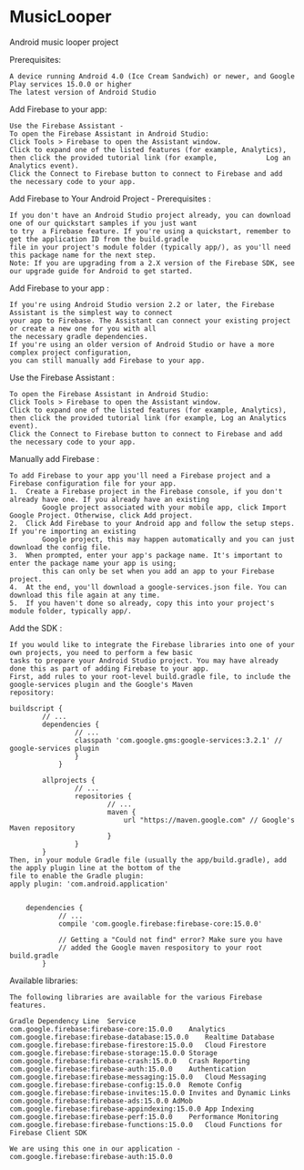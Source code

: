 # MusicLooper
Android music looper project

         
Prerequisites:
	      
	A device running Android 4.0 (Ice Cream Sandwich) or newer, and Google Play services 15.0.0 or higher
	The latest version of Android Studio

Add Firebase to your app:

	Use the Firebase Assistant -
	To open the Firebase Assistant in Android Studio:
	Click Tools > Firebase to open the Assistant window.
	Click to expand one of the listed features (for example, Analytics), then click the provided tutorial link (for example, 			Log an Analytics event).
	Click the Connect to Firebase button to connect to Firebase and add the necessary code to your app.


Add Firebase to Your Android Project -
Prerequisites :

	If you don't have an Android Studio project already, you can download one of our quickstart samples if you just want 
	to try 	a Firebase feature. If you're using a quickstart, remember to get the application ID from the build.gradle 
	file in your project's module folder (typically app/), as you'll need this package name for the next step.
	Note: If you are upgrading from a 2.X version of the Firebase SDK, see our upgrade guide for Android to get started.
	
Add Firebase to your app :

	If you're using Android Studio version 2.2 or later, the Firebase Assistant is the simplest way to connect 
	your app to Firebase. The Assistant can connect your existing project or create a new one for you with all 
	the necessary gradle dependencies.
	If you're using an older version of Android Studio or have a more complex project configuration, 
	you can still manually add Firebase to your app.
	
Use the Firebase Assistant :

	To open the Firebase Assistant in Android Studio:
	Click Tools > Firebase to open the Assistant window.
	Click to expand one of the listed features (for example, Analytics), then click the provided tutorial link (for example, Log an Analytics event).
	Click the Connect to Firebase button to connect to Firebase and add the necessary code to your app.

Manually add Firebase :

	To add Firebase to your app you'll need a Firebase project and a Firebase configuration file for your app.
	1.	Create a Firebase project in the Firebase console, if you don't already have one. If you already have an existing 
			Google project associated with your mobile app, click Import Google Project. Otherwise, click Add project.
	2.	Click Add Firebase to your Android app and follow the setup steps. If you're importing an existing
			Google project, this may happen automatically and you can just download the config file.
	3.	When prompted, enter your app's package name. It's important to enter the package name your app is using;
			this can only be set when you add an app to your Firebase project.
	4.	At the end, you'll download a google-services.json file. You can download this file again at any time.
	5.	If you haven't done so already, copy this into your project's module folder, typically app/.

Add the SDK : 

	If you would like to integrate the Firebase libraries into one of your own projects, you need to perform a few basic 
	tasks to prepare your Android Studio project. You may have already done this as part of adding Firebase to your app.
	First, add rules to your root-level build.gradle file, to include the google-services plugin and the Google's Maven 
	repository:
	
	buildscript {
			// ...
			dependencies {
					// ...
					classpath 'com.google.gms:google-services:3.2.1' // google-services plugin
					}
				}

			allprojects {
					// ...
					repositories {
							// ...
							maven {
								url "https://maven.google.com" // Google's Maven repository
							}
					}
			}
	Then, in your module Gradle file (usually the app/build.gradle), add the apply plugin line at the bottom of the 
	file to enable the Gradle plugin:
	apply plugin: 'com.android.application'


		dependencies {
				// ...
				compile 'com.google.firebase:firebase-core:15.0.0'

				// Getting a "Could not find" error? Make sure you have
				// added the Google maven respository to your root build.gradle
			}


Available libraries:

	The following libraries are available for the various Firebase features.
	
	Gradle Dependency Line	Service
	com.google.firebase:firebase-core:15.0.0	Analytics
	com.google.firebase:firebase-database:15.0.0	Realtime Database
	com.google.firebase:firebase-firestore:15.0.0	Cloud Firestore
	com.google.firebase:firebase-storage:15.0.0	Storage
	com.google.firebase:firebase-crash:15.0.0	Crash Reporting
	com.google.firebase:firebase-auth:15.0.0	Authentication
	com.google.firebase:firebase-messaging:15.0.0	Cloud Messaging
	com.google.firebase:firebase-config:15.0.0	Remote Config
	com.google.firebase:firebase-invites:15.0.0	Invites and Dynamic Links
	com.google.firebase:firebase-ads:15.0.0	AdMob
	com.google.firebase:firebase-appindexing:15.0.0	App Indexing
	com.google.firebase:firebase-perf:15.0.0	Performance Monitoring
	com.google.firebase:firebase-functions:15.0.0	Cloud Functions for Firebase Client SDK

	We are using this one in our application - com.google.firebase:firebase-auth:15.0.0

